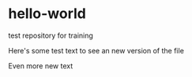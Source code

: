 # hello-world
test repository for training

Here's some test text to see an new version of the file

Even more new text
